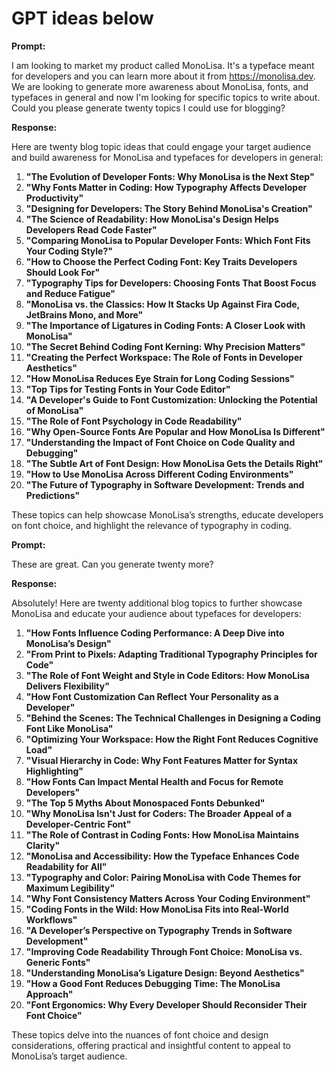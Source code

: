 # GPT ideas below

**Prompt:**

I am looking to market my product called MonoLisa. It's a typeface meant for developers and you can learn more about it from https://monolisa.dev. We are looking to generate more awareness about MonoLisa, fonts, and typefaces in general and now I'm looking for specific topics to write about. Could you please generate twenty topics I could use for blogging?

**Response:**

Here are twenty blog topic ideas that could engage your target audience and build awareness for MonoLisa and typefaces for developers in general:

1. **"The Evolution of Developer Fonts: Why MonoLisa is the Next Step"**
2. **"Why Fonts Matter in Coding: How Typography Affects Developer Productivity"**
3. **"Designing for Developers: The Story Behind MonoLisa's Creation"**
4. **"The Science of Readability: How MonoLisa's Design Helps Developers Read Code Faster"**
5. **"Comparing MonoLisa to Popular Developer Fonts: Which Font Fits Your Coding Style?"**
6. **"How to Choose the Perfect Coding Font: Key Traits Developers Should Look For"**
7. **"Typography Tips for Developers: Choosing Fonts That Boost Focus and Reduce Fatigue"**
8. **"MonoLisa vs. the Classics: How It Stacks Up Against Fira Code, JetBrains Mono, and More"**
9. **"The Importance of Ligatures in Coding Fonts: A Closer Look with MonoLisa"**
10. **"The Secret Behind Coding Font Kerning: Why Precision Matters"**
11. **"Creating the Perfect Workspace: The Role of Fonts in Developer Aesthetics"**
12. **"How MonoLisa Reduces Eye Strain for Long Coding Sessions"**
13. **"Top Tips for Testing Fonts in Your Code Editor"**
14. **"A Developer's Guide to Font Customization: Unlocking the Potential of MonoLisa"**
15. **"The Role of Font Psychology in Code Readability"**
16. **"Why Open-Source Fonts Are Popular and How MonoLisa Is Different"**
17. **"Understanding the Impact of Font Choice on Code Quality and Debugging"**
18. **"The Subtle Art of Font Design: How MonoLisa Gets the Details Right"**
19. **"How to Use MonoLisa Across Different Coding Environments"**
20. **"The Future of Typography in Software Development: Trends and Predictions"**

These topics can help showcase MonoLisa’s strengths, educate developers on font choice, and highlight the relevance of typography in coding.

**Prompt:**

These are great. Can you generate twenty more?

**Response:**

Absolutely! Here are twenty additional blog topics to further showcase MonoLisa and educate your audience about typefaces for developers:

1. **"How Fonts Influence Coding Performance: A Deep Dive into MonoLisa’s Design"**
2. **"From Print to Pixels: Adapting Traditional Typography Principles for Code"**
3. **"The Role of Font Weight and Style in Code Editors: How MonoLisa Delivers Flexibility"**
4. **"How Font Customization Can Reflect Your Personality as a Developer"**
5. **"Behind the Scenes: The Technical Challenges in Designing a Coding Font Like MonoLisa"**
6. **"Optimizing Your Workspace: How the Right Font Reduces Cognitive Load"**
7. **"Visual Hierarchy in Code: Why Font Features Matter for Syntax Highlighting"**
8. **"How Fonts Can Impact Mental Health and Focus for Remote Developers"**
9. **"The Top 5 Myths About Monospaced Fonts Debunked"**
10. **"Why MonoLisa Isn't Just for Coders: The Broader Appeal of a Developer-Centric Font"**
11. **"The Role of Contrast in Coding Fonts: How MonoLisa Maintains Clarity"**
12. **"MonoLisa and Accessibility: How the Typeface Enhances Code Readability for All"**
13. **"Typography and Color: Pairing MonoLisa with Code Themes for Maximum Legibility"**
14. **"Why Font Consistency Matters Across Your Coding Environment"**
15. **"Coding Fonts in the Wild: How MonoLisa Fits into Real-World Workflows"**
16. **"A Developer’s Perspective on Typography Trends in Software Development"**
17. **"Improving Code Readability Through Font Choice: MonoLisa vs. Generic Fonts"**
18. **"Understanding MonoLisa’s Ligature Design: Beyond Aesthetics"**
19. **"How a Good Font Reduces Debugging Time: The MonoLisa Approach"**
20. **"Font Ergonomics: Why Every Developer Should Reconsider Their Font Choice"**

These topics delve into the nuances of font choice and design considerations, offering practical and insightful content to appeal to MonoLisa’s target audience.
